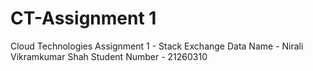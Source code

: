 # CT-Assignment 1
Cloud Technologies Assignment 1 - Stack Exchange Data
Name - Nirali Vikramkumar Shah  Student Number - 21260310
